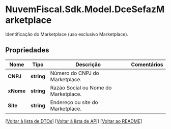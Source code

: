 # NuvemFiscal.Sdk.Model.DceSefazMarketplace
Identificação do Marketplace (uso exclusivo Marketplace).

## Propriedades

Nome | Tipo | Descrição | Comentários
------------ | ------------- | ------------- | -------------
**CNPJ** | **string** | Número do CNPJ do Marketplace. | 
**xNome** | **string** | Razão Social ou Nome do Marketplace. | 
**Site** | **string** | Endereço ou site do Marketplace. | 

[[Voltar à lista de DTOs]](../README.md#documentation-for-models) [[Voltar à lista de API]](../README.md#documentation-for-api-endpoints) [[Voltar ao README]](../README.md)

